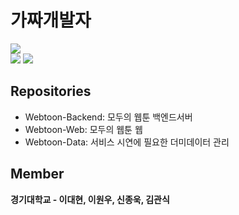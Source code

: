 # 가짜개발자
<a href="https://securecoding.software"/><img src="https://img.shields.io/badge/소개딩%20해커톤%20시즌4-최우수-9cf"/></a> <br>
<img src="https://img.shields.io/badge/React-61DAFB?style=flat&logo=React&logoColor=white"/>
<img src="https://img.shields.io/badge/MariaDB-003545?style=flat&logo=MariaDB&logoColor=white"/>
## Repositories

* Webtoon-Backend: 모두의 웹툰 백엔드서버
* Webtoon-Web: 모두의 웹툰 웹
* Webtoon-Data: 서비스 시연에 필요한 더미데이터 관리

## Member
<b>경기대학교 - 이대현<b>, 이원우, 신종욱, 김관식
